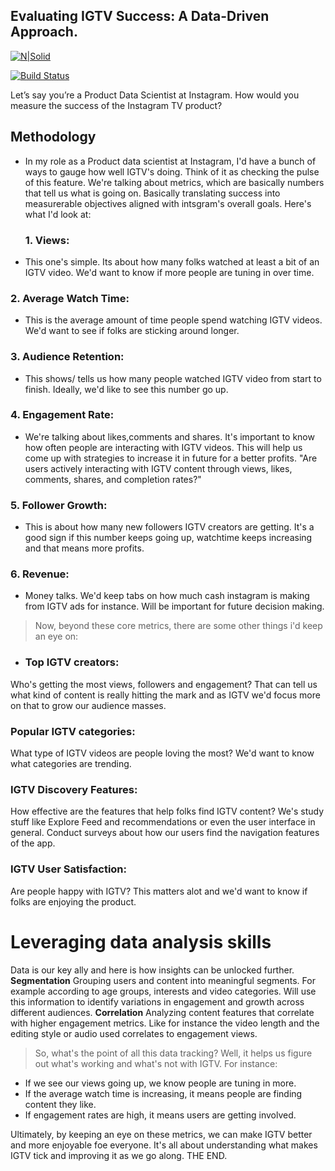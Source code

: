 ## Evaluating IGTV Success: A Data-Driven Approach.


[![N|Solid](https://cldup.com/dTxpPi9lDf.thumb.png)](https://nodesource.com/products/nsolid)

[![Build Status](https://travis-ci.org/joemccann/dillinger.svg?branch=master)](https://travis-ci.org/joemccann/dillinger)

 Let’s say you’re a Product Data Scientist at Instagram. How would you measure the success of the Instagram TV product?
 ## Methodology
- In my role as a Product data scientist at Instagram, I'd have a bunch of ways to gauge how well IGTV's doing. Think of it as checking the pulse of this feature. We're talking about metrics, which are basically numbers that tell us what is going on. Basically translating success into measurerable objectives aligned with intsgram's overall goals. Here's what I'd look at:
  ### 1. Views: 
- This one's simple. Its about how many folks watched at least a bit of an IGTV video. We'd want to know if more people are tuning in over time.
### 2. Average Watch Time: 
- This is the average amount of time people spend watching IGTV videos. We'd want to see if folks are sticking around longer.
### 3. Audience Retention:
- This shows/ tells us how many people watched IGTV video from start to finish. Ideally, we'd like to see this number go up.
 ### 4. Engagement Rate:
- We're talking about likes,comments and shares. It's important to know how often people are interacting with IGTV videos. This will help us come up with strategies to increase it in future for a better profits. "Are users actively interacting with IGTV content through views, likes, comments, shares, and completion rates?"
 ### 5. Follower Growth:
- This is about how many new followers IGTV creators are getting. It's a good sign if this number keeps going up, watchtime keeps increasing and that means more profits.
### 6. Revenue:
- Money talks. We'd keep tabs on how much cash instagram is making from IGTV ads for instance. Will be important for future decision making.

> Now, beyond these core metrics, there are some other things i'd keep an eye on:
- ### Top IGTV creators:
Who's getting the most views, followers and engagement? That can tell us what kind of content is really hitting the mark and as IGTV we'd focus more on that to grow our audience masses.
### Popular IGTV categories:
What type of IGTV videos are people loving the most? We'd want to know what categories are trending.
### IGTV Discovery Features:
How effective are the features that help folks find IGTV content? We's study stuff like Explore Feed and recommendations or even the user interface in general. Conduct surveys about how our users find the navigation features of the app.
### IGTV User Satisfaction:
Are people happy with IGTV? This matters alot and we'd want to know if folks are enjoying the product.

# Leveraging data analysis skills
Data is our key ally and here is how insights can be unlocked further.
**Segmentation**
Grouping users and content into meaningful segments. For example according to age groups, interests and video categories. Will use this information to identify variations in engagement and growth across different audiences.
**Correlation**
Analyzing content features that correlate with higher engagement metrics. Like for instance the video length and the editing style or audio used correlates to engagement views.



> So, what's the point of all this data tracking? Well, it helps us figure out what's working and what's not with IGTV. For instance:
 - If we see our views going up, we know people are tuning in more.
 - If the average watch time is increasing, it means people are finding content they like.
 - If engagement rates are high, it means users are getting involved.
 
 Ultimately, by keeping an eye on these metrics, we can make IGTV better and more enjoyable foe everyone. It's all about understanding what makes IGTV tick and improving it as we go along. THE END.






